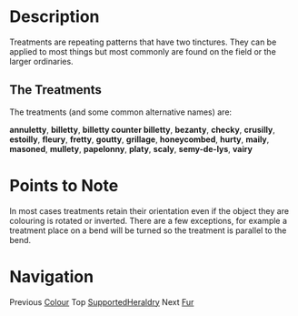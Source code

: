 # Description #

Treatments are repeating patterns that have two tinctures. They can be applied to most things
but most commonly are found on the field or the larger ordinaries.

## The Treatments ##

The treatments (and some common alternative names) are:

**annuletty**, **billetty**, **billetty counter billetty**, **bezanty**, **checky**, **crusilly**,
**estoilly**, **fleury**, **fretty**, **goutty**,
**grillage**, **honeycombed**, **hurty**, **maily**, **masoned**, **mullety**, **papelonny**,
**platy**, **scaly**, **semy-de-lys**, **vairy**

# Points to Note #

In most cases treatments retain their orientation even if the object they are colouring is rotated
or inverted. There are a few exceptions, for example a treatment place on a bend will be turned so
the treatment is parallel to the bend.

# Navigation #

Previous [Colour](Colour.md) Top [SupportedHeraldry](SupportedHeraldry.md) Next [Fur](Fur.md)